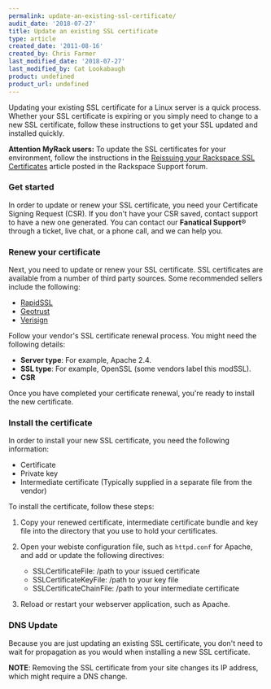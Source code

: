 ```yaml
---
permalink: update-an-existing-ssl-certificate/
audit_date: '2018-07-27'
title: Update an existing SSL certificate
type: article
created_date: '2011-08-16'
created_by: Chris Farmer
last_modified_date: '2018-07-27'
last_modified_by: Cat Lookabaugh
product: undefined
product_url: undefined
---
```


Updating your existing SSL certificate for a Linux server is a quick process.
Whether your SSL certificate is expiring or you simply need to
change to a new SSL certificate, follow these instructions to
get your SSL updated and installed quickly.

**Attention MyRack users:** To update the SSL certificates for your
environment, follow the instructions in the
[Reissuing your Rackspace SSL Certificates](https://community.rackspace.com/products/f/43/t/4478)
article posted in the Rackspace Support forum.

### Get started

In order to update or renew your SSL certificate, you need your
Certificate Signing Request (CSR). If you don't have your CSR saved, contact
support to have a new one generated. You can contact our **Fanatical Support**&reg;
through a ticket, live chat, or a phone call, and we can help you.

### Renew your certificate

Next, you need to update or renew your SSL certificate. SSL
certificates are available from a number of third party sources. Some
recommended sellers include the following:

-  [RapidSSL](http://www.rapidssl.com)
-  [Geotrust](http://www.geotrust.com)
-  [Verisign](http://www.verisign.com)

Follow your vendor's SSL certificate renewal process. You might
need the following details:

-   **Server type**: For example, Apache 2.4.
-   **SSL type**: For example, OpenSSL (some vendors label this modSSL).
-   **CSR**

Once you have completed your certificate renewal, you're ready to install the
new certificate.

### Install the certificate

In order to install your new SSL certificate, you need the following information:

-  Certificate
-  Private key
-  Intermediate certificate (Typically supplied in a separate file from the vendor)

To install the certificate, follow these steps:

1. Copy your renewed certificate, intermediate certificate bundle and key file
   into the directory that you use to hold your certificates.

2. Open your webiste configuration file, such as `httpd.conf` for Apache, and
   add or update the following directives:

   - SSLCertificateFile: /path to your issued certificate
   - SSLCertificateKeyFile: /path to your key file
   - SSLCertificateChainFile: /path to your intermediate certificate

3. Reload or restart your webserver application, such as Apache.

### DNS Update

Because you are just updating an existing SSL certificate, you don't need
to wait for propagation as you would when installing a new SSL certificate.

**NOTE**: Removing the SSL certificate from your site changes its IP address,
which might require a DNS change.
